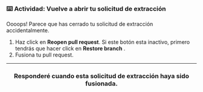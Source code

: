 ### :keyboard: Actividad: Vuelve a abrir tu solicitud de extracción

Oooops! Parece que has cerrado tu solicitud de extracción accidentalmente.

1. Haz click en **Reopen pull request**. Si este botón esta inactivo, primero tendrás que hacer click en **Restore branch** .
1. Fusiona tu pull request.

<hr>
<h3 align="center">Responderé cuando esta solicitud de extracción haya sido fusionada.</h3>

